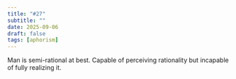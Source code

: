 ```yaml
---
title: "#27"
subtitle: ""
date: 2025-09-06
draft: false
tags: [aphorism]
---
```


Man is semi-rational at best. Capable of perceiving rationality but incapable of fully realizing it.
